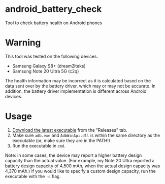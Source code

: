 # android_battery_check

Tool to check battery health on Android phones

# Warning

This tool was tested on the following devices:

- Samsung Galaxy S8+ (dream2lteks)
- Samsung Note 20 Ultra 5G (c2q)

The health information may be incorrect as it is calculated based on the data sent over by the battery driver, which may or may not be accurate. In addition, the battery driver implementation is different across Android devices.

# Usage

1. [Download the latest executable][latest-executable] from the "Releases" tab.
2. Make sure `adb.exe` and `AdbWinApi.dll` is within the same directory as the executable (or, make sure they are in the PATH!)
3. Run the executable in `cmd`.

Note: in some cases, the device may report a higher battery design capacity than the actual value. (For example, my Note 20 Ultra reported a battery design capacity of 4,500 mAh, when the actual design capacity was 4,370 mAh.) If you would like to specify a custom design capacity, run the executable with the `-c` flag.

[latest-executable]: https://github.com/ericswpark/android_battery_check/releases/latest/download/android_battery_check.exe
